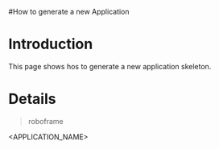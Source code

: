 #How to generate a new Application

# Introduction #

This page shows hos to generate a new application skeleton.


# Details #

> roboframe 

<APPLICATION\_NAME>

